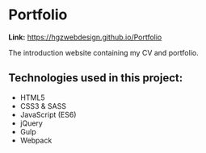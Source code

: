 # Portfolio

**Link:** https://hgzwebdesign.github.io/Portfolio

The introduction website containing my CV and portfolio.

## Technologies used in this project:
- HTML5
- CSS3 & SASS
- JavaScript (ES6)
- jQuery
- Gulp
- Webpack

